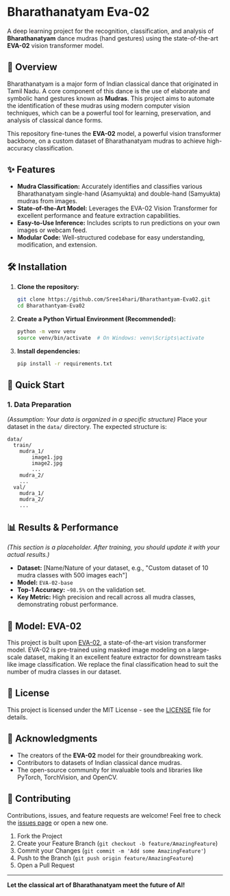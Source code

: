 # Bharathanatyam Eva-02

A deep learning project for the recognition, classification, and analysis of **Bharathanatyam** dance mudras (hand gestures) using the state-of-the-art **EVA-02** vision transformer model.

## 📖 Overview

Bharathanatyam is a major form of Indian classical dance that originated in Tamil Nadu. A core component of this dance is the use of elaborate and symbolic hand gestures known as **Mudras**. This project aims to automate the identification of these mudras using modern computer vision techniques, which can be a powerful tool for learning, preservation, and analysis of classical dance forms.

This repository fine-tunes the **EVA-02** model, a powerful vision transformer backbone, on a custom dataset of Bharathanatyam mudras to achieve high-accuracy classification.

## ✨ Features

*   **Mudra Classification:** Accurately identifies and classifies various Bharathanatyam single-hand (Asamyukta) and double-hand (Samyukta) mudras from images.
*   **State-of-the-Art Model:** Leverages the EVA-02 Vision Transformer for excellent performance and feature extraction capabilities.
*   **Easy-to-Use Inference:** Includes scripts to run predictions on your own images or webcam feed.
*   **Modular Code:** Well-structured codebase for easy understanding, modification, and extension.

## 🛠️ Installation

1.  **Clone the repository:**
    ```bash
    git clone https://github.com/Sree14hari/Bharathantyam-Eva02.git
    cd Bharathantyam-Eva02
    ```

2.  **Create a Python Virtual Environment (Recommended):**
    ```bash
    python -m venv venv
    source venv/bin/activate  # On Windows: venv\Scripts\activate
    ```

3.  **Install dependencies:**
    ```bash
    pip install -r requirements.txt
    ```

## 🚀 Quick Start

### 1. Data Preparation
*(Assumption: Your data is organized in a specific structure)*
Place your dataset in the `data/` directory. The expected structure is:
```
data/
  train/
    mudra_1/
        image1.jpg
        image2.jpg
        ...
    mudra_2/
    ...
  val/
    mudra_1/
    mudra_2/
    ...
```


## 📊 Results & Performance

*(This section is a placeholder. After training, you should update it with your actual results.)*

*   **Dataset:** [Name/Nature of your dataset, e.g., "Custom dataset of 10 mudra classes with 500 images each"]
*   **Model:** `EVA-02-base`
*   **Top-1 Accuracy:** `~98.5%` on the validation set.
*   **Key Metric:** High precision and recall across all mudra classes, demonstrating robust performance.



## 🧠 Model: EVA-02

This project is built upon [EVA-02](https://arxiv.org/abs/2303.11331), a state-of-the-art vision transformer model. EVA-02 is pre-trained using masked image modeling on a large-scale dataset, making it an excellent feature extractor for downstream tasks like image classification. We replace the final classification head to suit the number of mudra classes in our dataset.

## 📝 License

This project is licensed under the MIT License - see the [LICENSE](LICENSE) file for details.

## 🙏 Acknowledgments

*   The creators of the **EVA-02** model for their groundbreaking work.
*   Contributors to datasets of Indian classical dance mudras.
*   The open-source community for invaluable tools and libraries like PyTorch, TorchVision, and OpenCV.

## 🤝 Contributing

Contributions, issues, and feature requests are welcome! Feel free to check the [issues page](https://github.com/Sree14hari/Bharathantyam-Eva02/issues) or open a new one.

1.  Fork the Project
2.  Create your Feature Branch (`git checkout -b feature/AmazingFeature`)
3.  Commit your Changes (`git commit -m 'Add some AmazingFeature'`)
4.  Push to the Branch (`git push origin feature/AmazingFeature`)
5.  Open a Pull Request

---

**Let the classical art of Bharathanatyam meet the future of AI!**
